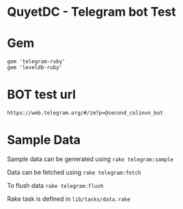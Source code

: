# QuyetDC - Telegram bot Test 

# Gem

```
gem 'telegram-ruby'
gem 'leveldb-ruby'
```

# BOT test url

```
https://web.telegram.org/#/im?p=@second_colinvn_bot
```

# Sample Data

Sample data can be generated using `rake telegram:sample`

Data can be fetched using `rake telegram:fetch`

To flush data `rake telegram:flush`

Rake task is defined in `lib/tasks/data.rake`
